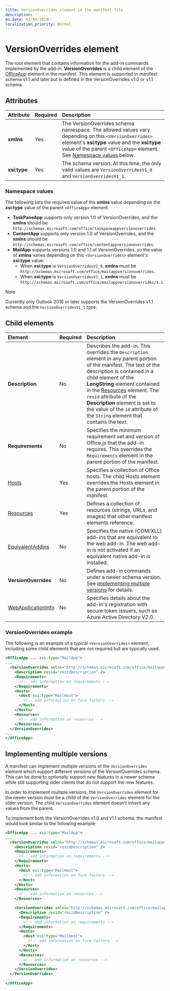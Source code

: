 ```yaml
---
title: VersionOverrides element in the manifest file
description: ''
ms.date: 02/04/2020
localization_priority: Normal
---
```


# VersionOverrides element

The root element that contains information for the add-in commands implemented by the add-in. **VersionOverrides** is a child element of the [OfficeApp](./officeapp.md) element in the manifest. This element is supported in manifest schema v1.1 and later but is defined in the VersionOverrides v1.0 or v1.1 schema.

## Attributes

|  Attribute  |  Required  |  Description  |
|:-----|:-----|:-----|
|  **xmlns**       |  Yes  |  The VersionOverrides schema namespace. The allowed values vary depending on  this `<VersionOverrides>` element's **xsi:type** value and the **xsi:type** value of the parent `<OfficeApp>` element. See [Namespace values](#namespace-values) below.|
|  **xsi:type**  |  Yes  | The schema version. At this time, the only valid values are `VersionOverridesV1_0` and `VersionOverridesV1_1`. |

### Namespace values

The following lists the required value of the **xmlns** value depending on the **xsi:type** value of the parent `<OfficeApp>` element.

- **TaskPaneApp** supports only version 1.0 of VersionOverrides, and the **xmlns** should be `http://schemas.microsoft.com/office/taskpaneappversionoverrides`.
- **ContentApp** supports only version 1.0 of VersionOverrides, and the **xmlns** should be `http://schemas.microsoft.com/office/contentappversionoverrides`.
- **MailApp** supports versions 1.0 and 1.1 of VersionOverrides, so the value of **xmlns** varies depending on this `<VersionOverrides>` element's **xsi:type** value:
    - When **xsi:type** is `VersionOverridesV1_0`, **xmlns** must be `http://schemas.microsoft.com/office/mailappversionoverrides`.
    - When **xsi:type** is `VersionOverridesV1_1`, **xmlns** must be `http://schemas.microsoft.com/office/mailappversionoverrides/1.1`.

> [!NOTE]
> Currently only Outlook 2016 or later supports the VersionOverrides v1.1 schema and the `VersionOverridesV1_1` type.

## Child elements

|  Element |  Required  |  Description  |
|:-----|:-----|:-----|
|  **Description**    |  No   |  Describes the add-in. This overrides the `Description` element in any parent portion of the manifest. The text of the description is contained in a child element of the **LongString** element contained in the [Resources](./resources.md) element. The `resid` attribute of the **Description** element is set to the value of the `id` attribute of the `String` element that contains the text.|
|  **Requirements**  |  No   |  Specifies the minimum requirement set and version of Office.js that the add-in requires. This overrides the  `Requirements` element in the parent portion of the manifest.|
|  [Hosts](./hosts.md)                |  Yes  |  Specifies a collection of Office hosts. The child  Hosts element overrides the Hosts element in the parent portion of the manifest.  |
|  [Resources](./resources.md)    |  Yes  | Defines a collection of resources (strings, URLs, and images) that other manifest elements reference.|
|  [EquivalentAddins](./equivalentaddins.md)    |  No  | Specifies the native (COM/XLL) add-ins that are equivalent to the web add-in. The web add-in is not activated if an equivalent native add-in is installed.|
|  **VersionOverrides**    |  No  | Defines add-in commands under a newer schema version. See [Implementing multiple versions](#implementing-multiple-versions) for details. |
|  [WebApplicationInfo](./webapplicationinfo.md)    |  No  | Specifies details about the add-in's registration with secure token issuers, such as Azure Active Directory V2.0. |

### VersionOverrides example

The following is an example of a typical `<VersionOverrides>` element, including some child elements that are not required but are typically used.

```xml
<OfficeApp ... xsi:type="MailApp">
...
  <VersionOverrides xmlns="http://schemas.microsoft.com/office/mailappversionoverrides" xsi:type="VersionOverridesV1_0">
    <Description resid="residDescription" />
    <Requirements>
      <!-- add information on requirements -->
    </Requirements>
    <Hosts>
      <Host xsi:type="MailHost">
        <!-- add information on form factors -->
      </Host>
    </Hosts>
    <Resources>
      <!-- add information on resources -->
    </Resources>
  </VersionOverrides>
...
</OfficeApp>
```

## Implementing multiple versions

A manifest can implement multiple versions of the `VersionOverrides` element which support different versions of the VersionOverrides schema. This can be done to optionally support new features in a newer schema while still supporting older clients that do not support the new features.

In order to implement multiple versions, the `VersionOverrides` element for the newer version must be a child of the `VersionOverrides` element for the older version. The child `VersionOverrides` element doesn't inherit any values from the parent.

To implement both the VersionOverrides v1.0 and v1.1 schema, the manifest would look similar to the following example:

```xml
<OfficeApp ... xsi:type="MailApp">
...
  <VersionOverrides xmlns="http://schemas.microsoft.com/office/mailappversionoverrides" xsi:type="VersionOverridesV1_0">
    <Description resid="residDescription" />
    <Requirements>
      <!-- add information on requirements -->
    </Requirements>
    <Hosts>
      <Host xsi:type="MailHost">
        <!-- add information on form factors -->
      </Host>
    </Hosts>
    <Resources>
      <!-- add information on resources -->
    </Resources>

    <VersionOverrides xmlns="http://schemas.microsoft.com/office/mailappversionoverrides/1.1" xsi:type="VersionOverridesV1_1">
      <Description resid="residDescription" />
      <Requirements>
        <!-- add information on requirements -->
      </Requirements>
      <Hosts>
        <Host xsi:type="MailHost">
          <!-- add information on form factors -->
        </Host>
      </Hosts>
      <Resources>
        <!-- add information on resources -->
      </Resources>
    </VersionOverrides>  
  </VersionOverrides>
...
</OfficeApp>
```
